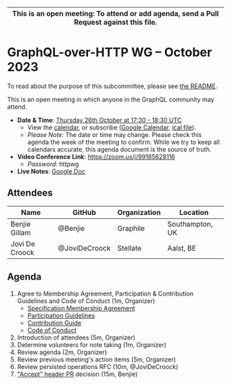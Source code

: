 <!--

Hello! You're welcome to join our subcommittee meeting and add to the agenda
by following these three steps:

   1. Add your name to the list of attendees (in alphabetical order).

      - To respect meeting size, attendees should be relevant to the agenda.
        That means we expect most who join the meeting to participate in
        discussion. If you'd rather just watch, check out our YouTube[1].

      - Please include the organization (or project) you represent, and the
        location (including country code[2]) you expect to be located in during
        the meeting.

      - If you're willing to help take notes, add "✏️" after your name
        (eg. Ada Lovelace ✏). This is hugely helpful!

   2. If relevant, add your topic to the agenda (sorted by expected time).

      - Every agenda item has four parts: 1) the topic, 2) an expected time
        constraint, 3) who's leading the discussion, and 4) a list of any
        relevant links (RFC docs, issues, PRs, presentations, etc). Follow the
        format of existing agenda items.

      - Know what you want to get out of the agenda topic - what feedback do you
        need? What questions do you need answered? Are you looking for consensus
        or just directional feedback?

      - If your topic is a new proposal it's likely an "RFC 0"[3]. The barrier
        of entry for documenting new proposals is intentionally low, writing a
        few sentences about the problem you're trying to solve and the rough
        shape of your proposed solution is normally sufficient.

        You can create a link for this:
          - As an issue against this repo.
          - As a GitHub discussion in this repo.
          - As an RFC document into the rfcs/ folder of this repo.

   3. Review our guidelines and agree to our Spec Membership & CLA.

      - Review and understand our Spec Membership Agreement, Participation &
        Contribution Guidelines, and Code of Conduct. You'll find links to these
        in the first agenda item of every meeting.

      - If this is your first time, our bot will comment on your Pull Request
        with a link to our Spec Membership & CLA. Please follow along and agree
        before your PR is merged.

        Your organization may sign this for all of its members. To set this up,
        please ask operations@graphql.org.

PLEASE TAKE NOTE:

  - By joining this meeting you must agree to the Specification Membership
    Agreement and Code of Conduct.

  - Meetings are recorded and made available on YouTube[1], by joining you
    consent to being recorded.

[1] Youtube: https://www.youtube.com/channel/UCERcwLeheOXp_u61jEXxHMA
[2] Country codes: https://en.wikipedia.org/wiki/List_of_ISO_3166_country_codes#Current_ISO_3166_country_codes
[3] RFC stages: https://github.com/graphql/graphql-spec/blob/main/CONTRIBUTING.md#rfc-contribution-stages

-->

| This is an open meeting: To attend or add agenda, send a Pull Request against this file. |
| ---------------------------------------------------------------------------------------- |

# GraphQL-over-HTTP WG – October 2023

To read about the purpose of this subcommittee, please see
[the README](../../README.md).

This is an open meeting in which anyone in the GraphQL community may attend.

- **Date & Time**:
  [Thursday 26th October at 17:30 - 18:30 UTC](https://www.timeanddate.com/worldclock/meetingdetails.html?year=2023&month=10&day=26&hour=17&min=30&sec=0&p1=3775&p2=110&p3=24&p4=37&p5=188&p6=496&p7=676&p8=438&p9=268&p10=234&p11=78&p12=604)
  - View the [calendar][], or subscribe ([Google Calendar][], [ical file][]).
  - _Please Note:_ The date or time may change. Please check this agenda the
    week of the meeting to confirm. While we try to keep all calendars accurate,
    this agenda document is the source of truth.
- **Video Conference Link**: https://zoom.us/j/99185628116
  - _Password:_ httpwg
- **Live Notes**:
  [Google Doc](https://docs.google.com/document/d/1hUi3kSdcINQLWD6s8DBZIwepnqy51dwPZShDn8c1GZU/edit?usp=sharing)

[calendar]:
  https://calendar.google.com/calendar/embed?src=linuxfoundation.org_ik79t9uuj2p32i3r203dgv5mo8%40group.calendar.google.com
[google calendar]:
  https://calendar.google.com/calendar?cid=bGludXhmb3VuZGF0aW9uLm9yZ19pazc5dDl1dWoycDMyaTNyMjAzZGd2NW1vOEBncm91cC5jYWxlbmRhci5nb29nbGUuY29t
[ical file]:
  https://calendar.google.com/calendar/ical/linuxfoundation.org_ik79t9uuj2p32i3r203dgv5mo8%40group.calendar.google.com/public/basic.ics

## Attendees

<!-- prettier-ignore -->
Name                    | GitHub                 | Organization            | Location
----------------------- | ---------------------- | ----------------------- | --------------------------
Benjie Gillam           | @Benjie                | Graphile                | Southampton, UK
Jovi De Croock          | @JoviDeCroock          | Stellate                | Aalst, BE

## Agenda

1. Agree to Membership Agreement, Participation & Contribution Guidelines and
   Code of Conduct (1m, Organizer)
   - [Specification Membership Agreement](https://github.com/graphql/foundation)
   - [Participation Guidelines](https://github.com/graphql/graphql-wg#participation-guidelines)
   - [Contribution Guide](https://github.com/graphql/graphql-spec/blob/main/CONTRIBUTING.md)
   - [Code of Conduct](https://github.com/graphql/foundation/blob/master/CODE-OF-CONDUCT.md)
1. Introduction of attendees (5m, Organizer)
1. Determine volunteers for note taking (1m, Organizer)
1. Review agenda (2m, Organizer)
1. Review previous meeting's action items (5m, Organizer)
1. Review persisted operations RFC (10m, @JoviDeCroock)
1. ["Accept" header PR](https://github.com/graphql/graphql-over-http/pull/227) decision (15m, Benjie)
